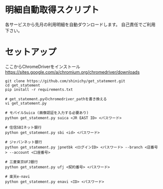 # 明細自動取得スクリプト

各サービスから先月の利用明細を自動ダウンロードします。
自己責任でご利用下さい。

# セットアップ

ここからChromeDriverをインストール
https://sites.google.com/a/chromium.org/chromedriver/downloads

```
git clone https://github.com/shinichy/get_statement.git
cd get_statement
pip install -r requirements.txt

# get_statement.pyのchromedriver_pathを書き換える
vi get_statement.py

# モバイルSuica (画像認証を入力する必要あり)
python get_statement.py suica <JR EAST ID> <パスワード>

# 住信SBIネット銀行
python get_statement.py sbi <id> <パスワード>

# ジャパンネット銀行
python get_statement.py jpnetbk <ログインID> <パスワード> --branch <店番号> --account <口座番号>

# 三菱東京UFJ銀行
python get_statement.py ufj <契約番号> <パスワード>

# 楽天e-navi
python get_statement.py enavi <ID> <パスワード>
```
